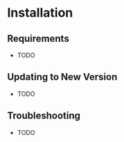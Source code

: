 # Installation

## Requirements

- TODO

## Updating to New Version

- TODO

## Troubleshooting

- TODO
